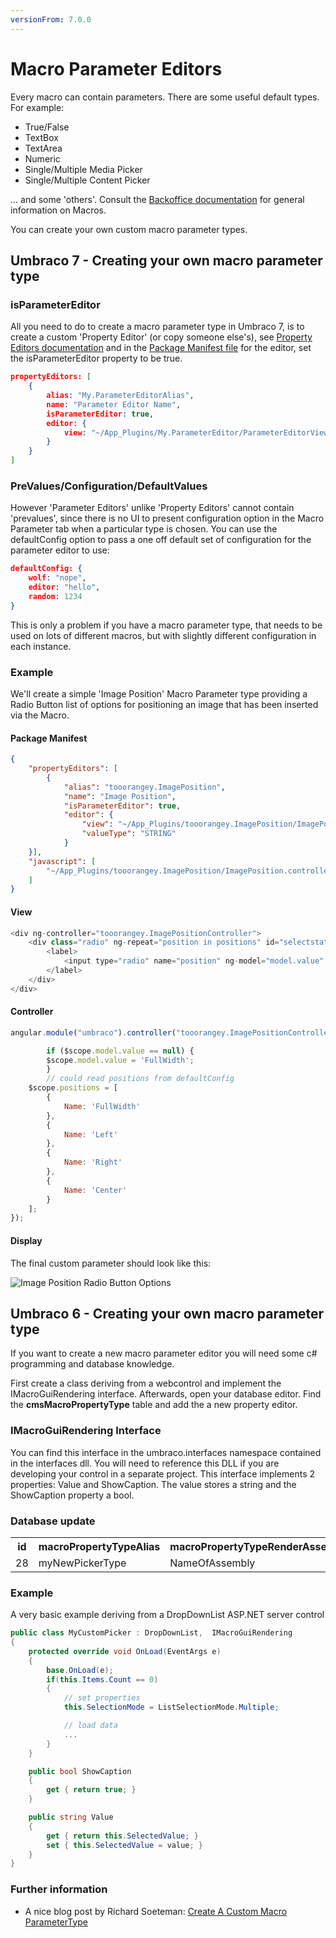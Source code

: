 ```yaml
---
versionFrom: 7.0.0
---
```


# Macro Parameter Editors

Every macro can contain parameters. There are some useful default types.  For example: 

* True/False
* TextBox
* TextArea
* Numeric
* Single/Multiple Media Picker
* Single/Multiple Content Picker

... and some 'others'.  Consult the [Backoffice documentation](../../Using-Umbraco/Backoffice-Overview.md) for general information on Macros.

You can create your own custom macro parameter types.

## Umbraco 7 - Creating your own macro parameter type ##

### isParameterEditor ###
All you need to do to create a macro parameter type in Umbraco 7, is to create a custom 'Property Editor' (or copy someone else's), see [Property Editors documentation](../../Extending/Property-Editors.md)
and in the [Package Manifest file](../../Extending/Property-Editors/package-manifest.md) for the editor, set the isParameterEditor property to be true.

```json
propertyEditors: [
    {
        alias: "My.ParameterEditorAlias",
        name: "Parameter Editor Name",
        isParameterEditor: true,
        editor: {
            view: "~/App_Plugins/My.ParameterEditor/ParameterEditorView.html"
        }
    }
]
```

### PreValues/Configuration/DefaultValues ###
However 'Parameter Editors' unlike 'Property Editors' cannot contain 'prevalues', since there is no UI to present configuration option in the Macro Parameter tab when a particular type is chosen. You can use the defaultConfig option to pass a one off default set of configuration for the parameter editor to use:

```json
defaultConfig: {
    wolf: "nope",
    editor: "hello",
    random: 1234
}
```

This is only a problem if you have a macro parameter type, that needs to be used on lots of different macros, but with slightly different configuration in each instance.

### Example ###

We'll create a simple 'Image Position' Macro Parameter type providing a Radio Button list of options for positioning an image that has been inserted via the Macro.

#### Package Manifest ####

```json
{
    "propertyEditors": [ 
        {
            "alias": "tooorangey.ImagePosition",
            "name": "Image Position",
            "isParameterEditor": true,
            "editor": {
                "view": "~/App_Plugins/tooorangey.ImagePosition/ImagePosition.html",
                "valueType": "STRING"
            }
    }],
    "javascript": [
        "~/App_Plugins/tooorangey.ImagePosition/ImagePosition.controller.js"
    ]
}
```

#### View ####

```csharp
<div ng-controller="tooorangey.ImagePositionController">
    <div class="radio" ng-repeat="position in positions" id="selectstatus-{{position.Name}}">
        <label>
            <input type="radio" name="position" ng-model="model.value" value="{{position.Name}}">{{position.Name}}
        </label>
    </div>
</div>
```

#### Controller ####

```javascript
angular.module("umbraco").controller("tooorangey.ImagePositionController", function ($scope) {

        if ($scope.model.value == null) {
        $scope.model.value = 'FullWidth';
        }
        // could read positions from defaultConfig
    $scope.positions = [
        {
            Name: 'FullWidth'
        },
        {
            Name: 'Left'
        },
        {
            Name: 'Right'
        },
        {
            Name: 'Center'
        }
    ];
});
```

#### Display ####

The final custom parameter should look like this:

![Image Position Radio Button Options](images/image-position.png)

## Umbraco 6 - Creating your own macro parameter type ##

If you want to create a new macro parameter editor you will need some c# programming and database knowledge.

First create a class deriving from a webcontrol and implement the IMacroGuiRendering interface. Afterwards, open your database editor.  Find the **cmsMacroPropertyType** table and add the a new property editor.

### IMacroGuiRendering Interface ###
You can find this interface in the umbraco.interfaces namespace contained in the interfaces dll.  You will need to reference this DLL if you are developing your control in a separate project.
This interface implements 2 properties:  Value and ShowCaption.
The value stores a string  and the ShowCaption property a bool.

### Database update ###
<table>
<tr><th>
id</th><th>macroPropertyTypeAlias</th><th>macroPropertyTypeRenderAssembly</th><th>macroPropertyTypeRenderType</th><th>macroPropertyTypeBaseType</th></tr>
<tr><td>
28</td><td>myNewPickerType</td><td>NameOfAssembly</td><td>FullName.OfType.IncludingNamespace</td><td>String</td></tr></table>

### Example ###
A very basic example deriving from a DropDownList ASP.NET server control

```csharp
public class MyCustomPicker : DropDownList,  IMacroGuiRendering 
{
    protected override void OnLoad(EventArgs e)
    {
        base.OnLoad(e);
        if(this.Items.Count == 0)
        {
            // set properties
            this.SelectionMode = ListSelectionMode.Multiple;           

            // load data
            ...
        }
    }

    public bool ShowCaption
    {
        get { return true; }
    }

    public string Value
    {
        get { return this.SelectedValue; }
        set { this.SelectedValue = value; }
    }
}
```

### Further information ###
* A nice blog post by Richard Soeteman: [Create A Custom Macro ParameterType](http://www.richardsoeteman.net/2010/01/04/CreateACustomMacroParameterType.aspx)
